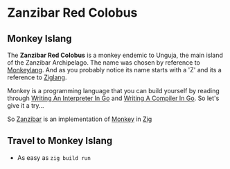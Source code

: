 # Zanzibar Red Colobus

## Monkey Islang

The **Zanzibar Red Colobus** is a monkey endemic to Unguja, the main island of the Zanzibar Archipelago.
The name was chosen by reference to [Monkeylang](https://monkeylang.org/). And as you probably notice its name starts with a 'Z' and its a reference to [Ziglang](https://ziglang.org/).

Monkey is a programming language that you can build yourself by reading through [Writing An Interpreter In Go](https://interpreterbook.com/) and [Writing A Compiler In Go](https://compilerbook.com/).
So let's give it a try...

So [Zanzibar](https://github.com/gthvn1/zanzibar/) is an implementation of [Monkey](https://monkeylang.org/) in [Zig](https://ziglang.org/)

## Travel to Monkey Islang

- As easy as `zig build run`